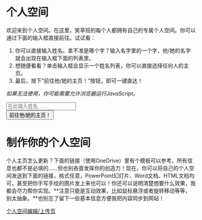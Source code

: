 # 个人空间

欢迎来到个人空间。在这里，笑草班的每个人都拥有自己的专属个人空间。你可以通过下面的输入框直接前往。试试看：

1. 你可以直接输入姓名。拿不准是哪个字？输入名字里的一个字，他/她的名字就会出现在输入框下面的列表里。
2. 想随便看看？单击输入框会显示一个姓名列表，你可以直接选择任何人的主页。
3. 最后，按下“前往他/她的主页！”按钮，即可一键直达！

*如果无法使用，你可能需要允许浏览器运行JavaScript。*

<script>
function openWin() {
  name = document.forms[0].name.value;
  window.open("https://xiaocaozz.top/Spaces/" + name);
}
</script>
<form>
    <div class="row mb-3">
        <div class="col">
            <input placeholder="在此输入姓名……" class="form-control" type="text" required="required" id="name" list="students" />
            <datalist id="students">
            <option value="倪振云"></option>
            <option value="周一轩"></option>
            <option value="蔡鑫源"></option>
            <option value="王子航"></option>
            <option value="邱家杨"></option>
            <option value="胡志宇"></option>
            <option value="翁睿阳"></option>
            <option value="刘祖旭"></option>
            <option value="孟梁栋"></option>
            <option value="杨闿成"></option>
            <option value="尹泽青"></option>
            <option value="梅满"></option>
            <option value="韩羽樊"></option>
            <option value="杨森淼"></option>
            <option value="张翔文"></option>
            <option value="杨昊宇"></option>
            <option value="潘天佑"></option>
            <option value="彭程祎"></option>
            <option value="苏子轩"></option>
            <option value="孙义宸"></option>
            <option value="宋梓睿"></option>
            <option value="李逸然"></option>
            <option value="马浩东"></option>
            <option value="徐浩喆"></option>
            <option value="李鑫磊"></option>
            <option value="王昊涵"></option>
            <option value="朱凯琪"></option>
            <option value="崔嘉珊"></option>
            <option value="赵妙格"></option>
            <option value="黄紫怡"></option>
            <option value="秦子清"></option>
            <option value="刘瑾润"></option>
            <option value="孟佳怡"></option>
            <option value="夏梓茗"></option>
            <option value="李若萱①"></option>
            <option value="李若萱②"></option>
            <option value="张子玥"></option>
            <option value="白涵乐"></option>
            <option value="张宋豫"></option>
            <option value="李奕萱"></option>
            <option value="郝月绮"></option>
            <option value="李怡霏"></option>
            <option value="蔡暖爔"></option>
            <option value="张雅晴"></option>
            <option value="廖梓祺"></option>
            <option value="温曼茜"></option>
            <option value="张珂源"></option>
            <option value="齐耘萱"></option>
            <option value="宋怡璇"></option>
            <option value="赵依萍"></option>
            <option value="何若谷"></option>
            <option value="郑祺"></option>
            <option value="武倬萱"></option>
            <option value="姜云祎"></option>
            <option value="薛蕊"></option>
            </datalist>
        </div>
        <div class="col">
            <button onclick="openWin()" class="btn btn-primary" type="submit">前往他/她的主页！</button>
        </div>
    </div>
</form>

# 制作你的个人空间

个人主页怎么更新？下面的链接（使用OneDrive）里有个模板可以参考，所有信息也都不是必填的……但也别吝啬发挥你的创造力！现在，你可以将自己的个人空间发送到下面的链接，格式任意，PowerPoint幻灯片、Word文档、HTML文档均可，甚至把你手写手绘的图片发上来也可以！你还可以说明清楚想要什么效果，我都会尽力帮你实现。**注意只能是互动效果，比如鼠标悬浮或者旋转移动等等，别太抽象。**也别忘了留下一些基本信息方便我把内容同步到网站！

<a class="btn btn-primary" href="https://ym4qf-my.sharepoint.com/:f:/g/personal/class_ym4qf_onmicrosoft_com/Ev3f7A4dY3NGrlXRk_uVH1QBvvs4QGR6j1kc07DUah5udw?e=9vVbFp">个人空间编辑/上传页</a>